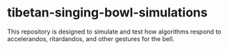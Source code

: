 # tibetan-singing-bowl-simulations
This repository is designed to simulate and test how algorithms respond to accelerandos, ritardandos, and other gestures for the bell.
